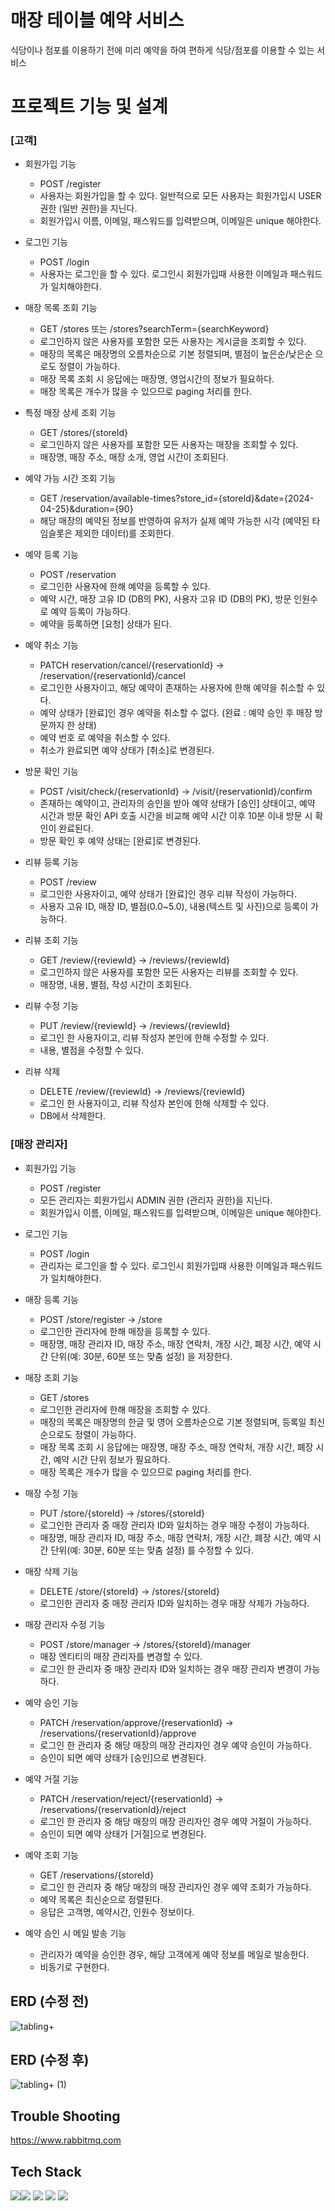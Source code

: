 # 매장 테이블 예약 서비스
식당이나 점포를 이용하기 전에 미리 예약을 하여 편하게 식당/점포를 이용할 수 있는 서비스

# 프로젝트 기능 및 설계

### [고객]

- 회원가입 기능
    - POST /register
    - 사용자는 회원가입을 할 수 있다. 일반적으로 모든 사용자는 회원가입시 USER 권한 (일반 권한)을 지닌다.
    - 회원가입시 이름, 이메일, 패스워드를 입력받으며, 이메일은 unique 해야한다.  

- 로그인 기능
    - POST /login
    - 사용자는 로그인을 할 수 있다. 로그인시 회원가입때 사용한 이메일과 패스워드가 일치해야한다.

- 매장 목록 조회 기능
    -  GET /stores 또는 /stores?searchTerm={searchKeyword}
    - 로그인하지 않은 사용자를 포함한 모든 사용자는 게시글을 조회할 수 있다.
    - 매장의 목록은 매장명의 오름차순으로 기본 정렬되며, 별점이 높은순/낮은순 으로도 정렬이 가능하다.
    - 매장 목록 조회 시 응답에는 매장명, 영업시간의 정보가 필요하다.
    - 매장 목록은 개수가 많을 수 있으므로 paging 처리를 한다.

- 특정 매장 상세 조회 기능
    - GET /stores/{storeId}
    - 로그인하지 않은 사용자를 포함한 모든 사용자는 매장을 조회할 수 있다.
    - 매장명, 매장 주소, 매장 소개, 영업 시간이 조회된다.

- 예약 가능 시간 조회 기능
    - GET /reservation/available-times?store_id={storeId}&date={2024-04-25}&duration={90}
    - 해당 매장의 예약된 정보를 반영하여 유저가 실제 예약 가능한 시각 (예약된 타임슬롯은 제외한 데이터)를 조회한다.
      
- 예약 등록 기능
    - POST /reservation
    - 로그인한 사용자에 한해 예약을 등록할 수 있다.
    - 예약 시간, 매장 고유 ID (DB의 PK), 사용자 고유 ID (DB의 PK), 방문 인원수로 예약 등록이 가능하다.
    - 예약을 등록하면 [요청] 상태가 된다.
      
- 예약 취소 기능
    - PATCH reservation/cancel/{reservationId} -> /reservation/{reservationId}/cancel
    - 로그인한 사용자이고, 해당 예약이 존재하는 사용자에 한해 예약을 취소할 수 있다.
    - 예약 상태가 [완료]인 경우 예약을 취소할 수 없다. (완료 : 예약 승인 후 매장 방문까지 한 상태)
    - 예약 번호 로 예약을 취소할 수 있다.
    - 취소가 완료되면 예약 상태가 [취소]로 변경된다.
      
- 방문 확인 기능
    - POST /visit/check/{reservationId} -> /visit/{reservationId}/confirm
    - 존재하는 예약이고, 관리자의 승인을 받아 예약 상태가 [승인] 상태이고, 예약 시간과 방문 확인 API 호출 시간을 비교해 예약 시간 이후 10분 이내 방문 시 확인이 완료된다.
    - 방문 확인 후 예약 상태는 [완료]로 변경된다.
    
- 리뷰 등록 기능
    - POST /review
    - 로그인한 사용자이고, 예약 상태가 [완료]인 경우 리뷰 작성이 가능하다.
    - 사용자 고유 ID, 매장 ID, 별점(0.0~5.0), 내용(텍스트 및 사진)으로 등록이 가능하다.
      
- 리뷰 조회 기능
    - GET /review/{reviewId} -> /reviews/{reviewId}
    - 로그인하지 않은 사용자를 포함한 모든 사용자는 리뷰를 조회할 수 있다.
    - 매장명, 내용, 별점, 작성 시간이 조회된다.
      
- 리뷰 수정 기능
    - PUT /review/{reviewId} -> /reviews/{reviewId}
    - 로그인 한 사용자이고, 리뷰 작성자 본인에 한해 수정할 수 있다.
    - 내용, 별점을 수정할 수 있다.
      
- 리뷰 삭제
    - DELETE /review/{reviewId} -> /reviews/{reviewId}
    - 로그인 한 사용자이고, 리뷰 작성자 본인에 한해 삭제할 수 있다.
    - DB에서 삭제한다.

### [매장 관리자]

- 회원가입 기능
    - POST /register
    - 모든 관리자는 회원가입시 ADMIN 권한 (관리자 권한)을 지닌다.
    - 회원가입시 이름, 이메일, 패스워드를 입력받으며, 이메일은 unique 해야한다.
      
- 로그인 기능
    - POST /login
    - 관리자는 로그인을 할 수 있다. 로그인시 회원가입때 사용한 이메일과 패스워드가 일치해야한다.
      
- 매장 등록 기능
    - POST /store/register -> /store
    - 로그인한 관리자에 한해 매장을 등록할 수 있다.
    - 매장명, 매장 관리자 ID, 매장 주소, 매장 연락처, 개장 시간, 폐장 시간, 예약 시간 단위(예: 30분, 60분 또는 맞춤 설정) 을 저장한다.
      
- 매장 조회 기능
    - GET /stores
    - 로그인한 관리자에 한해 매장을 조회할 수 있다.
    - 매장의 목록은 매장명의 한글 및 영어 오름차순으로 기본 정렬되며, 등록일 최신순으로도 정렬이 가능하다.
    - 매장 목록 조회 시 응답에는 매장명, 매장 주소, 매장 연락처, 개장 시간, 폐장 시간, 예약 시간 단위 정보가 필요하다.
    - 매장 목록은 개수가 많을 수 있으므로 paging 처리를 한다.
      
- 매장 수정 기능
    - PUT /store/{storeId} -> /stores/{storeId}
    - 로그인한 관리자 중 매장 관리자 ID와 일치하는 경우 매장 수정이 가능하다.
    - 매장명, 매장 관리자 ID, 매장 주소, 매장 연락처, 개장 시간, 폐장 시간, 예약 시간 단위(예: 30분, 60분 또는 맞춤 설정) 를  수정할 수 있다.
      
- 매장 삭제 기능
    - DELETE /store/{storeId} -> /stores/{storeId}
    - 로그인한 관리자 중 매장 관리자 ID와 일치하는 경우 매장 삭제가 가능하다.
      
- 매장 관리자 수정 기능
    - POST /store/manager -> /stores/{storeId}/manager
    - 매장 엔티티의 매장 관리자를 변경할 수 있다.
    - 로그인 한 관리자 중 매장 관리자 ID와 일치하는 경우 매장 관리자 변경이 가능하다.
      
- 예약 승인 기능
    - PATCH /reservation/approve/{reservationId} -> /reservations/{reservationId}/approve
    - 로그인 한 관리자 중 해당 매장의 매장 관리자인 경우 예약 승인이 가능하다.
    - 승인이 되면 예약 상태가 [승인]으로 변경된다.
      
- 예약 거절 기능
    - PATCH /reservation/reject/{reservationId} -> /reservations/{reservationId}/reject
    - 로그인 한 관리자 중 해당 매장의 매장 관리자인 경우 예약 거절이 가능하다.
    - 승인이 되면 예약 상태가 [거절]으로 변경된다.
      
- 예약 조회 기능
    - GET /reservations/{storeId}
    - 로그인 한 관리자 중 해당 매장의 매장 관리자인 경우 예약 조회가 가능하다.
    - 예약 목록은 최신순으로 정렬된다.
    - 응답은 고객명, 예약시간, 인원수 정보이다.
      
- 예약 승인 시 메일 발송 기능
    - 관리자가 예약을 승인한 경우, 해당 고객에게 예약 정보를 메일로 발송한다.
    - 비동기로 구현한다.


## ERD (수정 전)
![tabling+](https://github.com/SoieYoo/my-tabling/assets/50662434/5ada963d-8658-49d8-afd7-b5d38f9ff69d)

## ERD (수정 후)
![tabling+ (1)](https://github.com/SoieYoo/my-tabling/assets/50662434/a34e1d47-df7b-4b1a-ab31-58b6f8036ab8)


## Trouble Shooting
https://www.rabbitmq.com

## Tech Stack
  <img src="https://img.shields.io/badge/JAVA-007396?style=for-the-badge&logo=java&logoColor=white"><img src="https://img.shields.io/badge/Spring-6DB33F?style=for-the-badge&logo=Spring&logoColor=white">
  <img src="https://img.shields.io/badge/MariaDB-003545?style=for-the-badge&logo=mariadb&logoColor=white">
  <img src="https://img.shields.io/badge/RabbitMQ-FF6600?style=for-the-badge&logo=rabbitmq&logoColor=white">
  <img src="https://img.shields.io/badge/Git-F05032?style=for-the-badge&logo=git&logoColor=white">
